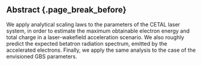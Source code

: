 ## Abstract {.page_break_before}


We apply analytical scaling laws to the parameters of the CETAL laser system,
in order to estimate the maximum obtainable electron energy and total charge in
a laser-wakefield acceleration scenario. We also roughly predict the expected
betatron radiation spectrum, emitted by the accelerated electrons. Finally, we
apply the same analysis to the case of the envisioned GBS parameters.